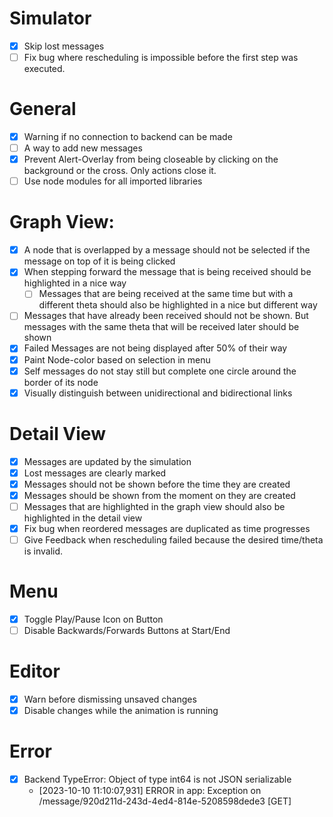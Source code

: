 # Simulator
- [x] Skip lost messages
- [ ] Fix bug where rescheduling is impossible before the first step was executed. 

# General
- [x] Warning if no connection to backend can be made
- [ ] A way to add new messages
- [x] Prevent Alert-Overlay from being closeable by clicking on the background or the cross. Only actions close it.
- [ ] Use node modules for all imported libraries

# Graph View:
- [x] A node that is overlapped by a message should not be selected if the message on top of it is being clicked 
- [x] When stepping forward the message that is being received should be highlighted in a nice way
  - [ ] Messages that are being received at the same time but with a different theta should also be highlighted in a nice but different way
- [ ] Messages that have already been received should not be shown. But messages with the same theta that will be received later should be shown
- [x] Failed Messages are not being displayed after 50% of their way
- [x] Paint Node-color based on selection in menu
- [x] Self messages do not stay still but complete one circle around the border of its node
- [x] Visually distinguish between unidirectional and bidirectional links

# Detail View
- [x] Messages are updated by the simulation
- [x] Lost messages are clearly marked
- [x] Messages should not be shown before the time they are created
- [x] Messages should be shown from the moment on they are created
- [ ] Messages that are highlighted in the graph view should also be highlighted in the detail view
- [x] Fix bug when reordered messages are duplicated as time progresses
- [ ] Give Feedback when rescheduling failed because the desired time/theta is invalid.

# Menu
- [x] Toggle Play/Pause Icon on Button
- [ ] Disable Backwards/Forwards Buttons at Start/End

# Editor
- [x] Warn before dismissing unsaved changes
- [x] Disable changes while the animation is running

# Error
- [x] Backend TypeError: Object of type int64 is not JSON serializable
  - [2023-10-10 11:10:07,931] ERROR in app: Exception on /message/920d211d-243d-4ed4-814e-5208598dede3 [GET]

